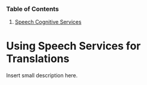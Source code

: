 ### Table of Contents

1. [Speech Cognitive Services](https://github.com/WTC-Tarik-C-W/EduardoRosas/new/main#using-speech-services-for-translations)

# Using Speech Services for Translations

Insert small description here.

